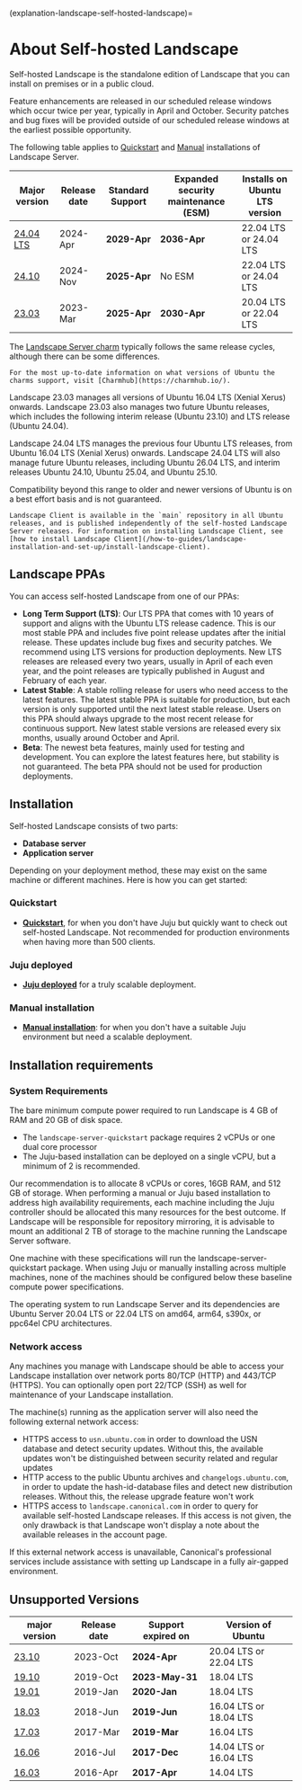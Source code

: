 (explanation-landscape-self-hosted-landscape)=
# About Self-hosted Landscape

Self-hosted Landscape is the standalone edition of Landscape that you can install on premises or in a public cloud.

Feature enhancements are released in our scheduled release windows which occur twice per year, typically in April and October. Security patches and bug fixes will be provided outside of our scheduled release windows at the earliest possible opportunity.

The following table applies to [Quickstart](/how-to-guides/landscape-installation-and-set-up/quickstart-installation) and [Manual](/how-to-guides/landscape-installation-and-set-up/manual-installation) installations of Landscape Server.

| **Major version**                | **Release date** | **Standard Support** | **Expanded security maintenance (ESM)** | **Installs on Ubuntu LTS version**  |
| ----------------------           | ---------------- | ------------------- | ------------------- | ---------------------  |
| [24.04 LTS](/reference/release-notes/24-04-lts-release-notes)     | 2024-Apr   | **2029-Apr**     |  **2036-Apr**   | 22.04 LTS or 24.04 LTS |
| [24.10](/reference/release-notes/24-10-release-notes) | 2024-Nov | **2025-Apr** | No ESM | 22.04 LTS or 24.04 LTS
| [23.03](/reference/release-notes/23-03-release-notes)  | 2023-Mar         | **2025-Apr**        | **2030-Apr**        | 20.04 LTS or 22.04 LTS             |

The [Landscape Server charm](https://charmhub.io/landscape-server) typically follows the same release cycles, although there can be some differences.

```{note}
For the most up-to-date information on what versions of Ubuntu the charms support, visit [Charmhub](https://charmhub.io/).
```

Landscape 23.03 manages all versions of Ubuntu 16.04 LTS (Xenial Xerus) onwards. Landscape 23.03 also manages two future Ubuntu releases, which includes the following interim release (Ubuntu 23.10) and LTS release (Ubuntu 24.04).

Landscape 24.04 LTS manages the previous four Ubuntu LTS releases, from Ubuntu 16.04 LTS (Xenial Xerus) onwards. Landscape 24.04 LTS will also manage future Ubuntu releases, including Ubuntu 26.04 LTS, and interim releases Ubuntu 24.10, Ubuntu 25.04, and Ubuntu 25.10.

Compatibility beyond this range to older and newer versions of Ubuntu is on a best effort basis and is not guaranteed.

```{note}
Landscape Client is available in the `main` repository in all Ubuntu releases, and is published independently of the self-hosted Landscape Server releases. For information on installing Landscape Client, see [how to install Landscape Client](/how-to-guides/landscape-installation-and-set-up/install-landscape-client).
```

## Landscape PPAs

You can access self-hosted Landscape from one of our PPAs:

- **Long Term Support (LTS)**: Our LTS PPA that comes with 10 years of support and aligns with the Ubuntu LTS release cadence. This is our most stable PPA and includes five point release updates after the initial release. These updates include bug fixes and security patches. We recommend using LTS versions for production deployments. New LTS releases are released every two years, usually in April of each even year, and the point releases are typically published in August and February of each year.
- **Latest Stable**: A stable rolling release for users who need access to the latest features. The latest stable PPA is suitable for production, but each version is only supported until the next latest stable release. Users on this PPA should always upgrade to the most recent release for continuous support. New latest stable versions are released every six months, usually around October and April.
- **Beta**: The newest beta features, mainly used for testing and development. You can explore the latest features here, but stability is not guaranteed. The beta PPA should not be used for production deployments.

## Installation

Self-hosted Landscape consists of two parts:

* **Database server**
* **Application server**

Depending on your deployment method, these may exist on the same machine or different machines. Here is how you can get started:

### Quickstart

* **[Quickstart](/how-to-guides/landscape-installation-and-set-up/quickstart-installation)**, for when you don't have Juju but quickly want to check out self-hosted Landscape. Not recommended for production environments when having more than 500 clients.

### Juju deployed

* **[Juju deployed](/how-to-guides/landscape-installation-and-set-up/juju-installation)** for a truly scalable deployment.

### Manual installation

* **[Manual installation](/how-to-guides/landscape-installation-and-set-up/manual-installation)**: for when you don't have a suitable Juju environment but need a scalable deployment.

## Installation requirements

### System Requirements

The bare minimum compute power required to run Landscape is 4 GB of RAM and 20 GB of disk space.
- The `landscape-server-quickstart` package requires 2 vCPUs or one dual core processor
- The Juju-based installation can be deployed on a single vCPU, but a minimum of 2 is recommended.

Our recommendation is to allocate 8 vCPUs or cores, 16GB RAM, and 512 GB of storage. When performing a manual or Juju based installation to address high availability requirements, each machine including the Juju controller should be allocated this many resources for the best outcome. If Landscape will be responsible for repository mirroring, it is advisable to mount an additional 2 TB of storage to the machine running the Landscape Server software.

One machine with these specifications will run the landscape-server-quickstart package. When using Juju or manually installing across multiple machines, none of the machines should be configured below these baseline compute power specifications.

The operating system to run Landscape Server and its dependencies are Ubuntu Server 20.04 LTS or 22.04 LTS on amd64, arm64, s390x, or ppc64el CPU architectures.

### Network access

Any machines you manage with Landscape should be able to access your Landscape installation over network ports 80/TCP (HTTP) and 443/TCP (HTTPS). You can optionally open port 22/TCP (SSH) as well for maintenance of your Landscape installation.

The machine(s) running as the application server will also need the following external network access:

 * HTTPS access to `usn.ubuntu.com` in order to download the USN database and detect security updates. Without this, the available updates won't be distinguished between security related and regular updates
 * HTTP access to the public Ubuntu archives and `changelogs.ubuntu.com`, in order to update the hash-id-database files and detect new distribution releases. Without this, the release upgrade feature won't work
 * HTTPS access to `landscape.canonical.com` in order to query for available self-hosted Landscape releases. If this access is not given, the only drawback is that Landscape won't display a note about the available releases in the account page.

If this external network access is unavailable, Canonical's professional services include assistance with setting up Landscape in a fully air-gapped environment.

## Unsupported Versions
| **major version**                | **Release date** | **Support expired on** | **Version of Ubuntu**  |
| ----------------------           | ---------------- | ------------------------ | ---------------------  |
| [23.10](/reference/release-notes/23-10-release-notes)      | 2023-Oct    | **2024-Apr**     | 20.04 LTS or 22.04 LTS |
| [19.10](/reference/release-notes/older-release-notes/19-10-release-notes)  | 2019-Oct         | **2023-May-31**        |  18.04 LTS              |
| [19.01](/reference/release-notes/older-release-notes/19-01-release-notes)  | 2019-Jan         | **2020-Jan**             | 18.04 LTS              |
| [18.03](/reference/release-notes/older-release-notes/18-03-release-notes)  | 2018-Jun         | **2019-Jun**             | 16.04 LTS or 18.04 LTS |
| [17.03](/reference/release-notes/older-release-notes/17-03-release-notes)  | 2017-Mar         | **2019-Mar**             | 16.04 LTS              |
| [16.06](/reference/release-notes/older-release-notes/16-06-release-notes)  | 2016-Jul         | **2017-Dec**             | 14.04 LTS or 16.04 LTS |
| [16.03](/reference/release-notes/older-release-notes/16-03-release-notes)  | 2016-Apr         | **2017-Apr**             | 14.04 LTS              |

